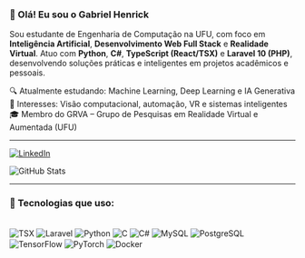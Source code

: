 ### 👋 Olá! Eu sou o Gabriel Henrick

Sou estudante de Engenharia de Computação na UFU, com foco em **Inteligência Artificial**, **Desenvolvimento Web Full Stack** e **Realidade Virtual**. Atuo com **Python**, **C#**, **TypeScript (React/TSX)** e **Laravel 10 (PHP)**, desenvolvendo soluções práticas e inteligentes em projetos acadêmicos e pessoais.

🔍 Atualmente estudando: Machine Learning, Deep Learning e IA Generativa  
🧠 Interesses: Visão computacional, automação, VR e sistemas inteligentes  
🎓 Membro do GRVA – Grupo de Pesquisas em Realidade Virtual e Aumentada (UFU)

---

[![LinkedIn](https://img.shields.io/badge/LinkedIn-0077B5?style=for-the-badge&logo=linkedin&logoColor=white)]([https://www.linkedin.com/in/gabriel-henrick/](https://www.linkedin.com/feed/))

![GitHub Stats](https://github-readme-stats.vercel.app/api?username=GabrielHenrick-deep&show_icons=true&theme=dark)

---

### 🚀 Tecnologias que uso:

<div style="display: inline_block"><br/>
  <img align="center" alt="TSX" src="https://img.shields.io/badge/React_TSX-3178C6?style=for-the-badge&logo=react&logoColor=white"/>
  <img align="center" alt="Laravel" src="https://img.shields.io/badge/Laravel_10-FF2D20?style=for-the-badge&logo=laravel&logoColor=white"/>
  <img align="center" alt="Python" src="https://img.shields.io/badge/Python-3776AB?style=for-the-badge&logo=python&logoColor=white"/>
  <img align="center" alt="C" src="https://img.shields.io/badge/C-00599C?style=for-the-badge&logo=c&logoColor=white"/>
  <img align="center" alt="C#" src="https://img.shields.io/badge/C%23-239120?style=for-the-badge&logo=c-sharp&logoColor=white"/>
  <img align="center" alt="MySQL" src="https://img.shields.io/badge/MySQL-00758F?style=for-the-badge&logo=mysql&logoColor=white"/>
  <img align="center" alt="PostgreSQL" src="https://img.shields.io/badge/PostgreSQL-003B57?style=for-the-badge&logo=postgresql&logoColor=white"/>
  <img align="center" alt="TensorFlow" src="https://img.shields.io/badge/TensorFlow-FF6F00?style=for-the-badge&logo=tensorflow&logoColor=white"/>
  <img align="center" alt="PyTorch" src="https://img.shields.io/badge/PyTorch-EE4C2C?style=for-the-badge&logo=pytorch&logoColor=white"/>
  <img align="center" alt="Docker" src="https://img.shields.io/badge/Docker-0db7ed?style=for-the-badge&logo=docker&logoColor=white"/>
</div
